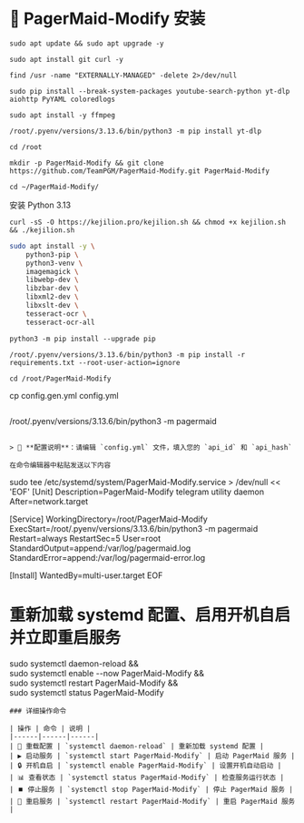 # 🚀 PagerMaid-Modify 安装

```
sudo apt update && sudo apt upgrade -y
```
```
sudo apt install git curl -y
```
```
find /usr -name "EXTERNALLY-MANAGED" -delete 2>/dev/null
```
```
sudo pip install --break-system-packages youtube-search-python yt-dlp aiohttp PyYAML coloredlogs
```
```
sudo apt install -y ffmpeg
```
```
/root/.pyenv/versions/3.13.6/bin/python3 -m pip install yt-dlp
```
```
cd /root
```
```
mkdir -p PagerMaid-Modify && git clone https://github.com/TeamPGM/PagerMaid-Modify.git PagerMaid-Modify
```
```
cd ~/PagerMaid-Modify/
```

安装 Python 3.13


```
curl -sS -O https://kejilion.pro/kejilion.sh && chmod +x kejilion.sh && ./kejilion.sh
```
```bash
sudo apt install -y \
    python3-pip \
    python3-venv \
    imagemagick \
    libwebp-dev \
    libzbar-dev \
    libxml2-dev \
    libxslt-dev \
    tesseract-ocr \
    tesseract-ocr-all
```
```
python3 -m pip install --upgrade pip
```
```
/root/.pyenv/versions/3.13.6/bin/python3 -m pip install -r requirements.txt --root-user-action=ignore
```

```
cd /root/PagerMaid-Modify
```
cp config.gen.yml config.yml
```
```
/root/.pyenv/versions/3.13.6/bin/python3 -m pagermaid
```

> 📝 **配置说明**：请编辑 `config.yml` 文件，填入您的 `api_id` 和 `api_hash`

在命令编辑器中粘贴发送以下内容
```
sudo tee /etc/systemd/system/PagerMaid-Modify.service > /dev/null << 'EOF'
[Unit]
Description=PagerMaid-Modify telegram utility daemon
After=network.target

[Service]
WorkingDirectory=/root/PagerMaid-Modify
ExecStart=/root/.pyenv/versions/3.13.6/bin/python3 -m pagermaid
Restart=always
RestartSec=5
User=root
StandardOutput=append:/var/log/pagermaid.log
StandardError=append:/var/log/pagermaid-error.log

[Install]
WantedBy=multi-user.target
EOF

# 重新加载 systemd 配置、启用开机自启并立即重启服务
sudo systemctl daemon-reload && \
sudo systemctl enable --now PagerMaid-Modify && \
sudo systemctl restart PagerMaid-Modify && \
sudo systemctl status PagerMaid-Modify
```
### 详细操作命令

| 操作 | 命令 | 说明 |
|------|------|------|
| 🔄 重载配置 | `systemctl daemon-reload` | 重新加载 systemd 配置 |
| ▶️ 启动服务 | `systemctl start PagerMaid-Modify` | 启动 PagerMaid 服务 |
| 🔒 开机自启 | `systemctl enable PagerMaid-Modify` | 设置开机自动启动 |
| 📊 查看状态 | `systemctl status PagerMaid-Modify` | 检查服务运行状态 |
| ⏹️ 停止服务 | `systemctl stop PagerMaid-Modify` | 停止 PagerMaid 服务 |
| 🔄 重启服务 | `systemctl restart PagerMaid-Modify` | 重启 PagerMaid 服务 |

